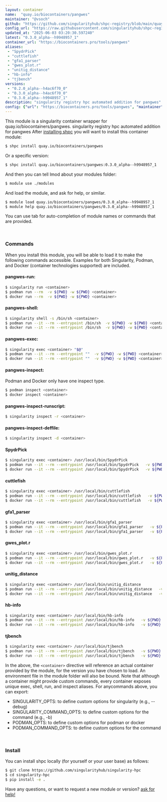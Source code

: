 ```yaml
---
layout: container
name:  "quay.io/biocontainers/pangwes"
maintainer: "@vsoch"
github: "https://github.com/singularityhub/shpc-registry/blob/main/quay.io/biocontainers/pangwes/container.yaml"
config_url: "https://raw.githubusercontent.com/singularityhub/shpc-registry/main/quay.io/biocontainers/pangwes/container.yaml"
updated_at: "2025-06-03 03:20:30.597240"
latest: "0.3.0_alpha--h9948957_1"
container_url: "https://biocontainers.pro/tools/pangwes"
aliases:
 - "SpydrPick"
 - "cuttlefish"
 - "gfa1_parser"
 - "gwes_plot.r"
 - "unitig_distance"
 - "hb-info"
 - "tjbench"
versions:
 - "0.2.0_alpha--h4ac6f70_0"
 - "0.3.0_alpha--h4ac6f70_0"
 - "0.3.0_alpha--h9948957_1"
description: "singularity registry hpc automated addition for pangwes"
config: {"url": "https://biocontainers.pro/tools/pangwes", "maintainer": "@vsoch", "description": "singularity registry hpc automated addition for pangwes", "latest": {"0.3.0_alpha--h9948957_1": "sha256:587a399c2dc63a4cb287850953adb7ee0db3f28f7bb85c3e84216e4d227de864"}, "tags": {"0.2.0_alpha--h4ac6f70_0": "sha256:b2d7d39eeee3e12ba9e52606c40cb76e884a44f0dc8a89051a8e00fbe3c85908", "0.3.0_alpha--h4ac6f70_0": "sha256:e98ba7713bbc4c42ab14d5b5f8af7b103d74b5808375b24173f4b91de07786f3", "0.3.0_alpha--h9948957_1": "sha256:587a399c2dc63a4cb287850953adb7ee0db3f28f7bb85c3e84216e4d227de864"}, "docker": "quay.io/biocontainers/pangwes", "aliases": {"SpydrPick": "/usr/local/bin/SpydrPick", "cuttlefish": "/usr/local/bin/cuttlefish", "gfa1_parser": "/usr/local/bin/gfa1_parser", "gwes_plot.r": "/usr/local/bin/gwes_plot.r", "unitig_distance": "/usr/local/bin/unitig_distance", "hb-info": "/usr/local/bin/hb-info", "tjbench": "/usr/local/bin/tjbench"}}
---
```


This module is a singularity container wrapper for quay.io/biocontainers/pangwes.
singularity registry hpc automated addition for pangwes
After [installing shpc](#install) you will want to install this container module:


```bash
$ shpc install quay.io/biocontainers/pangwes
```

Or a specific version:

```bash
$ shpc install quay.io/biocontainers/pangwes:0.3.0_alpha--h9948957_1
```

And then you can tell lmod about your modules folder:

```bash
$ module use ./modules
```

And load the module, and ask for help, or similar.

```bash
$ module load quay.io/biocontainers/pangwes/0.3.0_alpha--h9948957_1
$ module help quay.io/biocontainers/pangwes/0.3.0_alpha--h9948957_1
```

You can use tab for auto-completion of module names or commands that are provided.

<br>

### Commands

When you install this module, you will be able to load it to make the following commands accessible.
Examples for both Singularity, Podman, and Docker (container technologies supported) are included.

#### pangwes-run:

```bash
$ singularity run <container>
$ podman run --rm  -v ${PWD} -w ${PWD} <container>
$ docker run --rm  -v ${PWD} -w ${PWD} <container>
```

#### pangwes-shell:

```bash
$ singularity shell -s /bin/sh <container>
$ podman run --it --rm --entrypoint /bin/sh  -v ${PWD} -w ${PWD} <container>
$ docker run --it --rm --entrypoint /bin/sh  -v ${PWD} -w ${PWD} <container>
```

#### pangwes-exec:

```bash
$ singularity exec <container> "$@"
$ podman run --it --rm --entrypoint ""  -v ${PWD} -w ${PWD} <container> "$@"
$ docker run --it --rm --entrypoint ""  -v ${PWD} -w ${PWD} <container> "$@"
```

#### pangwes-inspect:

Podman and Docker only have one inspect type.

```bash
$ podman inspect <container>
$ docker inspect <container>
```

#### pangwes-inspect-runscript:

```bash
$ singularity inspect -r <container>
```

#### pangwes-inspect-deffile:

```bash
$ singularity inspect -d <container>
```


#### SpydrPick

```bash
$ singularity exec <container> /usr/local/bin/SpydrPick
$ podman run --it --rm --entrypoint /usr/local/bin/SpydrPick   -v ${PWD} -w ${PWD} <container> -c " $@"
$ docker run --it --rm --entrypoint /usr/local/bin/SpydrPick   -v ${PWD} -w ${PWD} <container> -c " $@"
```


#### cuttlefish

```bash
$ singularity exec <container> /usr/local/bin/cuttlefish
$ podman run --it --rm --entrypoint /usr/local/bin/cuttlefish   -v ${PWD} -w ${PWD} <container> -c " $@"
$ docker run --it --rm --entrypoint /usr/local/bin/cuttlefish   -v ${PWD} -w ${PWD} <container> -c " $@"
```


#### gfa1_parser

```bash
$ singularity exec <container> /usr/local/bin/gfa1_parser
$ podman run --it --rm --entrypoint /usr/local/bin/gfa1_parser   -v ${PWD} -w ${PWD} <container> -c " $@"
$ docker run --it --rm --entrypoint /usr/local/bin/gfa1_parser   -v ${PWD} -w ${PWD} <container> -c " $@"
```


#### gwes_plot.r

```bash
$ singularity exec <container> /usr/local/bin/gwes_plot.r
$ podman run --it --rm --entrypoint /usr/local/bin/gwes_plot.r   -v ${PWD} -w ${PWD} <container> -c " $@"
$ docker run --it --rm --entrypoint /usr/local/bin/gwes_plot.r   -v ${PWD} -w ${PWD} <container> -c " $@"
```


#### unitig_distance

```bash
$ singularity exec <container> /usr/local/bin/unitig_distance
$ podman run --it --rm --entrypoint /usr/local/bin/unitig_distance   -v ${PWD} -w ${PWD} <container> -c " $@"
$ docker run --it --rm --entrypoint /usr/local/bin/unitig_distance   -v ${PWD} -w ${PWD} <container> -c " $@"
```


#### hb-info

```bash
$ singularity exec <container> /usr/local/bin/hb-info
$ podman run --it --rm --entrypoint /usr/local/bin/hb-info   -v ${PWD} -w ${PWD} <container> -c " $@"
$ docker run --it --rm --entrypoint /usr/local/bin/hb-info   -v ${PWD} -w ${PWD} <container> -c " $@"
```


#### tjbench

```bash
$ singularity exec <container> /usr/local/bin/tjbench
$ podman run --it --rm --entrypoint /usr/local/bin/tjbench   -v ${PWD} -w ${PWD} <container> -c " $@"
$ docker run --it --rm --entrypoint /usr/local/bin/tjbench   -v ${PWD} -w ${PWD} <container> -c " $@"
```



In the above, the `<container>` directive will reference an actual container provided
by the module, for the version you have chosen to load. An environment file in the
module folder will also be bound. Note that although a container
might provide custom commands, every container exposes unique exec, shell, run, and
inspect aliases. For anycommands above, you can export:

 - SINGULARITY_OPTS: to define custom options for singularity (e.g., --debug)
 - SINGULARITY_COMMAND_OPTS: to define custom options for the command (e.g., -b)
 - PODMAN_OPTS: to define custom options for podman or docker
 - PODMAN_COMMAND_OPTS: to define custom options for the command

<br>

### Install

You can install shpc locally (for yourself or your user base) as follows:

```bash
$ git clone https://github.com/singularityhub/singularity-hpc
$ cd singularity-hpc
$ pip install -e .
```

Have any questions, or want to request a new module or version? [ask for help!](https://github.com/singularityhub/singularity-hpc/issues)